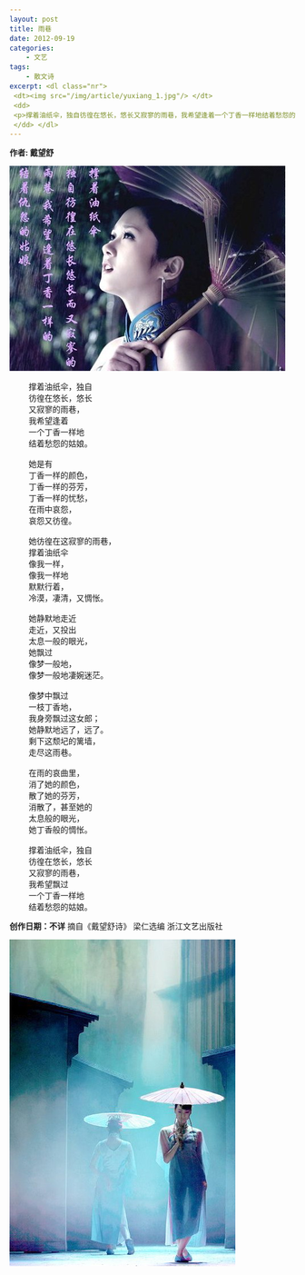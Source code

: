 ```yaml
--- 
layout: post
title: 雨巷
date: 2012-09-19
categories:
    - 文艺
tags:
    - 散文诗
excerpt: <dl class="nr">
 <dt><img src="/img/article/yuxiang_1.jpg"/> </dt>
 <dd>
 <p>撑着油纸伞，独自彷徨在悠长，悠长又寂寥的雨巷，我希望逢着一个丁香一样地结着愁怨的姑娘。</p>
 </dd> </dl>
---
```

__作者: 戴望舒__

![](/img/article/yuxiang_1.jpg)
<pre class="prettyprint">
    撑着油纸伞，独自
    彷徨在悠长，悠长
    又寂寥的雨巷，
    我希望逢着
    一个丁香一样地
    结着愁怨的姑娘。

    她是有
    丁香一样的颜色，
    丁香一样的芬芳，
    丁香一样的忧愁，
    在雨中哀怨，
    哀怨又彷徨。

    她彷徨在这寂寥的雨巷，
    撑着油纸伞
    像我一样，
    像我一样地
    默默行着，
    冷漠，凄清，又惆怅。

    她静默地走近
    走近，又投出
    太息一般的眼光，
    她飘过
    像梦一般地，
    像梦一般地凄婉迷茫。

    像梦中飘过
    一枝丁香地，
    我身旁飘过这女郎；
    她静默地远了，远了。
    剩下这颓圮的篱墙，
    走尽这雨巷。

    在雨的哀曲里，
    消了她的颜色，
    散了她的芬芳，
    消散了，甚至她的
    太息般的眼光，
    她丁香般的惆怅。

    撑着油纸伞，独自
    彷徨在悠长，悠长
    又寂寥的雨巷，
    我希望飘过
    一个丁香一样地
    结着愁怨的姑娘。
</pre>
__创作日期：不详__  摘自《戴望舒诗》 梁仁选编 浙江文艺出版社 

![](/img/article/yuxiang_2.jpg)

